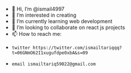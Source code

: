 - 👋 Hi, I’m @ismail4997
- 👀 I’m interested in creating 
- 🌱 I’m currently learning web development
- 💞️ I’m looking to collaborate on react js projects
- 📫 How to reach me:
-     twitter https://twitter.com/ismailtariqqq?t=06GNmO62I1xugufdpe0xbA&s=09   
-     email ismailtariq59022@gmail.com     

<!---
ismail4997/ismail4997 is a ✨ special ✨ repository because its `README.md` (this file) appears on your GitHub profile.
You can click the Preview link to take a look at your changes.
--->
